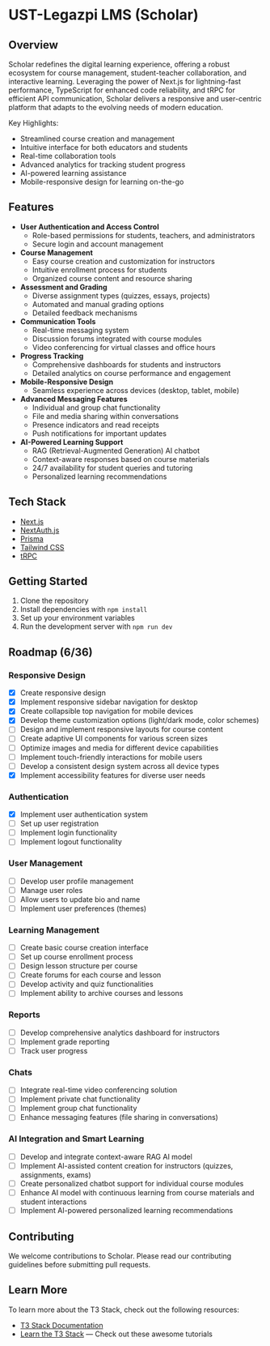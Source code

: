 # UST-Legazpi LMS (Scholar)

## Overview

Scholar redefines the digital learning experience, offering a robust ecosystem for course management, student-teacher collaboration, and interactive learning. Leveraging the power of Next.js for lightning-fast performance, TypeScript for enhanced code reliability, and tRPC for efficient API communication, Scholar delivers a responsive and user-centric platform that adapts to the evolving needs of modern education.

Key Highlights:

- Streamlined course creation and management
- Intuitive interface for both educators and students
- Real-time collaboration tools
- Advanced analytics for tracking student progress
- AI-powered learning assistance
- Mobile-responsive design for learning on-the-go

## Features

- **User Authentication and Access Control**
  - Role-based permissions for students, teachers, and administrators
  - Secure login and account management
- **Course Management**
  - Easy course creation and customization for instructors
  - Intuitive enrollment process for students
  - Organized course content and resource sharing
- **Assessment and Grading**
  - Diverse assignment types (quizzes, essays, projects)
  - Automated and manual grading options
  - Detailed feedback mechanisms
- **Communication Tools**
  - Real-time messaging system
  - Discussion forums integrated with course modules
  - Video conferencing for virtual classes and office hours
- **Progress Tracking**
  - Comprehensive dashboards for students and instructors
  - Detailed analytics on course performance and engagement
- **Mobile-Responsive Design**
  - Seamless experience across devices (desktop, tablet, mobile)
- **Advanced Messaging Features**
  - Individual and group chat functionality
  - File and media sharing within conversations
  - Presence indicators and read receipts
  - Push notifications for important updates
- **AI-Powered Learning Support**
  - RAG (Retrieval-Augmented Generation) AI chatbot
  - Context-aware responses based on course materials
  - 24/7 availability for student queries and tutoring
  - Personalized learning recommendations

## Tech Stack

- [Next.js](https://nextjs.org)
- [NextAuth.js](https://next-auth.js.org)
- [Prisma](https://prisma.io)
- [Tailwind CSS](https://tailwindcss.com)
- [tRPC](https://trpc.io)

## Getting Started

1. Clone the repository
2. Install dependencies with `npm install`
3. Set up your environment variables
4. Run the development server with `npm run dev`

## Roadmap (6/36)

### Responsive Design

- [x] Create responsive design
- [x] Implement responsive sidebar navigation for desktop
- [x] Create collapsible top navigation for mobile devices
- [x] Develop theme customization options (light/dark mode, color schemes)
- [ ] Design and implement responsive layouts for course content
- [ ] Create adaptive UI components for various screen sizes
- [ ] Optimize images and media for different device capabilities
- [ ] Implement touch-friendly interactions for mobile users
- [ ] Develop a consistent design system across all device types
- [x] Implement accessibility features for diverse user needs

### Authentication

- [x] Implement user authentication system
- [ ] Set up user registration
- [ ] Implement login functionality
- [ ] Implement logout functionality

### User Management

- [ ] Develop user profile management
- [ ] Manage user roles
- [ ] Allow users to update bio and name
- [ ] Implement user preferences (themes)

### Learning Management

- [ ] Create basic course creation interface
- [ ] Set up course enrollment process
- [ ] Design lesson structure per course
- [ ] Create forums for each course and lesson
- [ ] Develop activity and quiz functionalities
- [ ] Implement ability to archive courses and lessons

### Reports

- [ ] Develop comprehensive analytics dashboard for instructors
- [ ] Implement grade reporting
- [ ] Track user progress

### Chats

- [ ] Integrate real-time video conferencing solution
- [ ] Implement private chat functionality
- [ ] Implement group chat functionality
- [ ] Enhance messaging features (file sharing in conversations)

### AI Integration and Smart Learning

- [ ] Develop and integrate context-aware RAG AI model
- [ ] Implement AI-assisted content creation for instructors (quizzes, assignments, exams)
- [ ] Create personalized chatbot support for individual course modules
- [ ] Enhance AI model with continuous learning from course materials and student interactions
- [ ] Implement AI-powered personalized learning recommendations

## Contributing

We welcome contributions to Scholar. Please read our contributing guidelines before submitting pull requests.

## Learn More

To learn more about the T3 Stack, check out the following resources:

- [T3 Stack Documentation](https://create.t3.gg/)
- [Learn the T3 Stack](https://create.t3.gg/en/faq#what-learning-resources-are-currently-available) — Check out these awesome tutorials
